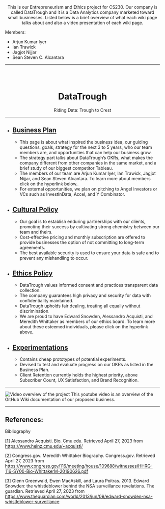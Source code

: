 <p align="center"> This is our Entrepreneurism and Ethics project for CS230. Our company is called DataTrough and it is a Data Analytics company marketed toward small businesses. Listed below is a brief overview of what each wiki page talks about and also a video presentation of each wiki page. </p>

Members: </br>
<ul>
<li> Arjun Kumar Iyer </li>
<li> Ian Trawick </li>
<li> Jagjot Nijjar </li>
<li> Sean Steven C. Alcantara </li>
</ul>

********************************

<br><br>

<h1 align="center">DataTrough</h1>

<p align="center"> Riding Data: Trough to Crest </p>

********************************
<ul>
<li><h2><a href="https://github.com/IanTrawick/Group-8-Project/wiki/Business-Plan"> Business Plan </a></h2></li>
	<ul>
	<li>This page is about what inspired the business idea, our guiding questions, goals, strategy for the next 3 to 5 years, who our team members are, and opportunities that can help our business grow.</li>    
	<li>The strategy part talks about DataTrough’s OKRs, what makes the company different from other companies in the same market, and a brief study of our biggest competitor Tableau.</li>
	<li>The members of our team are Arjun Kumar Iyer, Ian Trawick, Jagjot Nijjar, and Sean Steven Alcantara. To learn more about members click on the hyperlink below..</li>
	<li>For external opportunities, we plan on pitching to Angel Investors or VCs such as InvestInData, Accel, and Y Combinator.</li>
	</ul>
	
<li><h2><a href="https://github.com/IanTrawick/Group-8-Project/wiki/Cultural-Policy"> Cultural Policy </a></h2></li>
	<ul>
	<li>Our goal is to establish enduring partnerships with our clients, promoting their success by cultivating strong chemistry between our team and theirs.</li>
	<li>Cost-effective pricing and monthly subscription are offered to provide businesses the option of not committing to long-term agreements.</li>    
	<li>The best available security is used to ensure your data is safe and to prevent any mishandling to occur.</li>
	</ul>
    
<li><h2><a href="https://github.com/IanTrawick/Group-8-Project/wiki/Ethics-Policy"> Ethics Policy </a></h2></li>
	<ul>
	<li>DataTrough values informed consent and practices transparent data collection.</li>    
	<li>The company guarantees high privacy and security for data with confidentiality maintained.</li>
	<li>DataTrough upholds fair dealing, treating all equally without discrimination.</li>
	<li>We are proud to have Edward Snowden, Alessandro Acquisti, and Meredith Whittaker as members of our ethics board. To learn more about these esteemed individuals, please click on the hyperlink above.</li>
	</ul>

<li><h2><a href="https://github.com/IanTrawick/Group-8-Project/wiki/Experimentations"> Experimentations </a></h2></li>
	<ul>
	<li>Contains cheap prototypes of potential experiments.</li>    
	<li>Devised to test and evaluate progress on our OKRs as listed in the Business Plan.</li>
	<li>Client Retention currently holds the highest priority, above Subscriber Count, UX Satisfaction, and Brand Recognition.</li>
	</ul>
    
</ul>

********************************

<img src="" alt="Video overview of the project">
This youtube video is an overview of the GitHub Wiki documentation of our proposed business.

********************************

## References: 

Bibliography

[1]	Alessandro Acquisti. Bio. Cmu.edu. Retrieved April 27, 2023 from https://www.heinz.cmu.edu/~acquisti/ </br>

[2]	Congress.gov. Meredith Whittaker Biography. Congress.gov. Retrieved April 27, 2023 from https://www.congress.gov/116/meeting/house/109688/witnesses/HHRG-116-SY00-Bio-WhittakerM-20190626.pdf </br>

[3]	Glenn Greenwald, Ewen MacAskill, and Laura Poitras. 2013. Edward Snowden: the whistleblower behind the NSA surveillance revelations. The guardian. Retrieved April 27, 2023 from https://www.theguardian.com/world/2013/jun/09/edward-snowden-nsa-whistleblower-surveillance </br>
